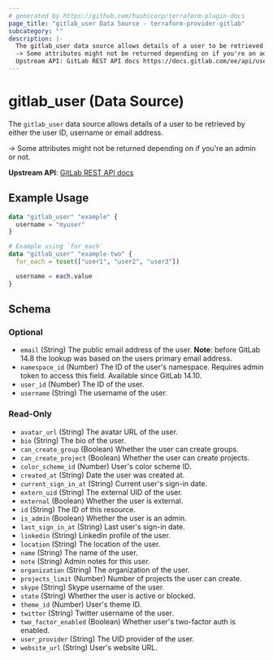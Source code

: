 ```yaml
---
# generated by https://github.com/hashicorp/terraform-plugin-docs
page_title: "gitlab_user Data Source - terraform-provider-gitlab"
subcategory: ""
description: |-
  The gitlab_user data source allows details of a user to be retrieved by either the user ID, username or email address.
  -> Some attributes might not be returned depending on if you're an admin or not.
  Upstream API: GitLab REST API docs https://docs.gitlab.com/ee/api/users.html#single-user
---
```


# gitlab_user (Data Source)

The `gitlab_user` data source allows details of a user to be retrieved by either the user ID, username or email address.

-> Some attributes might not be returned depending on if you're an admin or not.

**Upstream API**: [GitLab REST API docs](https://docs.gitlab.com/ee/api/users.html#single-user)

## Example Usage

```terraform
data "gitlab_user" "example" {
  username = "myuser"
}

# Example using `for_each`
data "gitlab_user" "example-two" {
  for_each = toset(["user1", "user2", "user3"])

  username = each.value
}
```

<!-- schema generated by tfplugindocs -->
## Schema

### Optional

- `email` (String) The public email address of the user. **Note**: before GitLab 14.8 the lookup was based on the users primary email address.
- `namespace_id` (Number) The ID of the user's namespace. Requires admin token to access this field. Available since GitLab 14.10.
- `user_id` (Number) The ID of the user.
- `username` (String) The username of the user.

### Read-Only

- `avatar_url` (String) The avatar URL of the user.
- `bio` (String) The bio of the user.
- `can_create_group` (Boolean) Whether the user can create groups.
- `can_create_project` (Boolean) Whether the user can create projects.
- `color_scheme_id` (Number) User's color scheme ID.
- `created_at` (String) Date the user was created at.
- `current_sign_in_at` (String) Current user's sign-in date.
- `extern_uid` (String) The external UID of the user.
- `external` (Boolean) Whether the user is external.
- `id` (String) The ID of this resource.
- `is_admin` (Boolean) Whether the user is an admin.
- `last_sign_in_at` (String) Last user's sign-in date.
- `linkedin` (String) LinkedIn profile of the user.
- `location` (String) The location of the user.
- `name` (String) The name of the user.
- `note` (String) Admin notes for this user.
- `organization` (String) The organization of the user.
- `projects_limit` (Number) Number of projects the user can create.
- `skype` (String) Skype username of the user.
- `state` (String) Whether the user is active or blocked.
- `theme_id` (Number) User's theme ID.
- `twitter` (String) Twitter username of the user.
- `two_factor_enabled` (Boolean) Whether user's two-factor auth is enabled.
- `user_provider` (String) The UID provider of the user.
- `website_url` (String) User's website URL.


